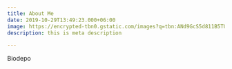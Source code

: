 ```yaml
---
title: About Me
date: 2019-10-29T13:49:23.000+06:00
image: https://encrypted-tbn0.gstatic.com/images?q=tbn:ANd9GcS5d811B5TUw7Bgbnxn8xXI5d384a-QSXbY3Q&usqp=CAU
description: this is meta description

---
```

Biodepo